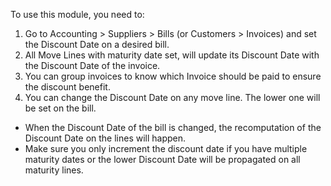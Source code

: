To use this module, you need to:

1. Go to Accounting > Suppliers > Bills (or Customers > Invoices) and set the Discount Date on a desired bill.
2. All Move Lines with maturity date set, will update its Discount Date with the Discount Date of the invoice.
3. You can group invoices to know which Invoice should be paid to ensure the discount benefit.
4. You can change the Discount Date on any move line. The lower one will be set on the bill.
  - When the Discount Date of the bill is changed, the recomputation of the Discount Date on the lines will happen.
  - Make sure you only increment the discount date if you have multiple maturity dates or the lower Discount Date will be propagated on all maturity lines.
